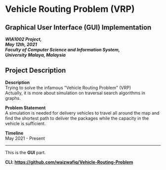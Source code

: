 # Vehicle Routing Problem (VRP)
## Graphical User Interface (GUI) Implementation

***WIA1002 Project,<br>
May 12th, 2021<br>
Faculty of Computer Science and Information System,<br>
University Malaya, Malaysia <br>***

## Project Description
**Description** <br>
Trying to solve the infamous "Vehicle Routing Problem" (VRP)<br>
Actually, it is more about simulation on traversal search algorithms in graphs.

**Problem Statement**<br>
A simulation is needed for delivery vehicles to travel all around the map and find the shortest path to deliver the packages while the capacity in the vehicle is sufficient.

**Timeline** <br>
May 2021 - Present

<hr>


This is the **GUI** part.

**CLI: https://github.com/waizwafiq/Vehicle-Routing-Problem**
